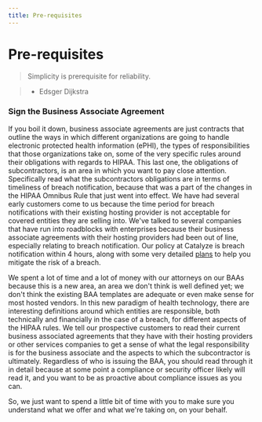 ```yaml
---
title: Pre-requisites
---
```


# Pre-requisites

> Simplicity is prerequisite for reliability.

> - Edsger Dijkstra

### Sign the Business Associate Agreement

If you boil it down, business associate agreements are just contracts that outline the ways in which different organizations are going to handle electronic protected health information (ePHI), the types of responsibilities that those organizations take on, some of the very specific rules around their obligations with regards to HIPAA. This last one, the obligations of subcontractors, is an area in which you want to pay close attention. Specifically read what the subcontractors obligations are in terms of timeliness of breach notification, because that was a part of the changes in the HIPAA Omnibus Rule that just went into effect. We have had several early customers come to us because the time period for breach notifications with their existing hosting provider is not acceptable for covered entities they are selling into. We've talked to several companies that have run into roadblocks with enterprises because their business associate agreements with their hosting providers had been out of line, especially relating to breach notification. Our policy at Catalyze is breach notification within 4 hours, along with some very detailed [plans](http://goo.gl/Tpqs3t) to help you mitigate the risk of a breach.

We spent a lot of time and a lot of money with our attorneys on our BAAs because this is a new area, an area we don't think is well defined yet; we don't think the existing BAA templates are adequate or even make sense for most hosted vendors. In this new paradigm of health technology, there are interesting definitions around which entities are responsible, both technically and financially in the case of a breach, for different aspects of the HIPAA rules. We tell our prospective customers to read their current business associated agreements that they have with their hosting providers or other services companies to get a sense of what the legal responsibility is for the business associate and the aspects to which the subcontractor is ultimately. Regardless of who is issuing the BAA, you should read through it in detail because at some point a compliance or security officer likely will read it, and you want to be as proactive about compliance issues as you can.

So, we just want to spend a little bit of time with you to make sure you understand what we offer and what we're taking on, on your behalf.
